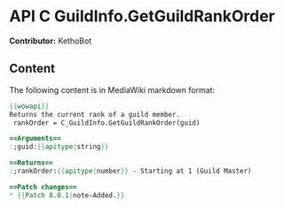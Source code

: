 # API C GuildInfo.GetGuildRankOrder

**Contributor:** KethoBot

## Content

The following content is in MediaWiki markdown format:

```mediawiki
{{wowapi}}
Returns the current rank of a guild member.
 rankOrder = C_GuildInfo.GetGuildRankOrder(guid)

==Arguments==
:;guid:{{apitype|string}}

==Returns==
:;rankOrder:{{apitype|number}} - Starting at 1 (Guild Master)

==Patch changes==
* {{Patch 8.0.1|note=Added.}}
```